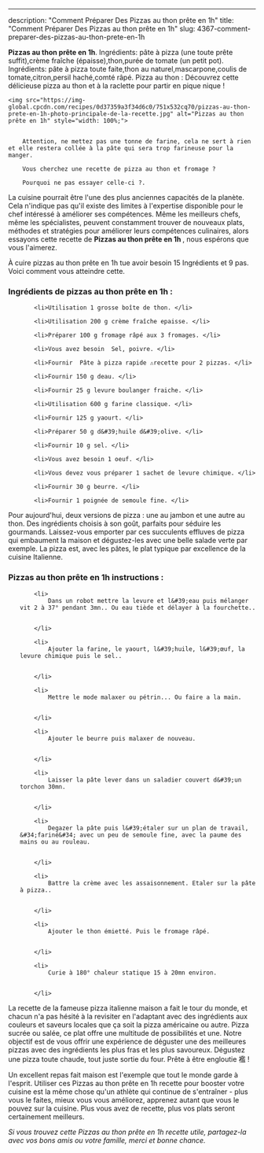 ---
description: "Comment Préparer Des Pizzas au thon prête en 1h"
title: "Comment Préparer Des Pizzas au thon prête en 1h"
slug: 4367-comment-preparer-des-pizzas-au-thon-prete-en-1h

<p>
	<strong>Pizzas au thon prête en 1h</strong>. 
	Ingrédients: pâte à pizza (une toute prête suffit),crème fraîche (épaisse),thon,purée de tomate (un petit pot). Ingrédients: pâte à pizza toute faite,thon au naturel,mascarpone,coulis de tomate,citron,persil haché,comté râpé. Pizza au thon : Découvrez cette délicieuse pizza au thon et à la raclette pour partir en pique nique !
</p>
<p>
	
	<img src="https://img-global.cpcdn.com/recipes/0d37359a3f34d6c0/751x532cq70/pizzas-au-thon-prete-en-1h-photo-principale-de-la-recette.jpg" alt="Pizzas au thon prête en 1h" style="width: 100%;">
	
	
		Attention, ne mettez pas une tonne de farine, cela ne sert à rien et elle restera collée à la pâte qui sera trop farineuse pour la manger.
	
		Vous cherchez une recette de pizza au thon et fromage ?
	
		Pourquoi ne pas essayer celle-ci ?.
	
</p>

La cuisine pourrait être l'une des plus anciennes capacités de la planète. Cela n'indique pas qu'il existe des limites à l'expertise disponible pour le chef intéressé à améliorer ses compétences. Même les meilleurs chefs, même les spécialistes, peuvent constamment trouver de nouveaux plats, méthodes et stratégies pour améliorer leurs compétences culinaires, alors essayons cette recette de <strong> Pizzas au thon prête en 1h </strong>, nous espérons que vous l'aimerez.

<!--inarticleads1-->

À cuire pizzas au thon prête en 1h tue avoir besoin 15 Ingrédients et 9 pas. Voici comment vous atteindre cette.

<h3>Ingrédients de pizzas au thon prête en 1h :</h3>

<ol>
	
		<li>Utilisation 1 grosse boîte de thon. </li>
	
		<li>Utilisation 200 g crème fraîche epaisse. </li>
	
		<li>Préparer 100 g fromage râpé aux 3 fromages. </li>
	
		<li>Vous avez besoin  Sel, poivre. </li>
	
		<li>Fournir  Pâte à pizza rapide ⚠️recette pour 2 pizzas. </li>
	
		<li>Fournir 150 g deau. </li>
	
		<li>Fournir 25 g levure boulanger fraiche. </li>
	
		<li>Utilisation 600 g farine classique. </li>
	
		<li>Fournir 125 g yaourt. </li>
	
		<li>Préparer 50 g d&#39;huile d&#39;olive. </li>
	
		<li>Fournir 10 g sel. </li>
	
		<li>Vous avez besoin 1 oeuf. </li>
	
		<li>Vous devez vous préparer 1 sachet de levure chimique. </li>
	
		<li>Fournir 30 g beurre. </li>
	
		<li>Fournir 1 poignée de semoule fine. </li>
	
</ol>

Pour aujourd&#39;hui, deux versions de pizza : une au jambon et une autre au thon. Des ingrédients choisis à son goût, parfaits pour séduire les gourmands. Laissez-vous emporter par ces succulents effluves de pizza qui embaument la maison et dégustez-les avec une belle salade verte par exemple. La pizza est, avec les pâtes, le plat typique par excellence de la cuisine Italienne. 

<!--inarticleads2-->

<h3>Pizzas au thon prête en 1h instructions :</h3>

<ol>
	
		<li>
			Dans un robot mettre la levure et l&#39;eau puis mélanger vit 2 à 37° pendant 3mn.. Ou eau tiède et délayer à la fourchette..
			
			
		</li>
	
		<li>
			Ajouter la farine, le yaourt, l&#39;huile, l&#39;œuf, la levure chimique puis le sel..
			
			
		</li>
	
		<li>
			Mettre le mode malaxer ou pétrin... Ou faire a la main.
			
			
		</li>
	
		<li>
			Ajouter le beurre puis malaxer de nouveau.
			
			
		</li>
	
		<li>
			Laisser la pâte lever dans un saladier couvert d&#39;un torchon 30mn.
			
			
		</li>
	
		<li>
			Degazer la pâte puis l&#39;étaler sur un plan de travail, &#34;fariné&#34; avec un peu de semoule fine, avec la paume des mains ou au rouleau.
			
			
		</li>
	
		<li>
			Battre la crème avec les assaisonnement. Etaler sur la pâte à pizza..
			
			
		</li>
	
		<li>
			Ajouter le thon émietté. Puis le fromage râpé.
			
			
		</li>
	
		<li>
			Curie à 180° chaleur statique 15 à 20mn environ.
			
			
		</li>
	
</ol>

La recette de la fameuse pizza italienne maison a fait le tour du monde, et chacun n&#39;a pas hésité à la revisiter en l&#39;adaptant avec des ingrédients aux couleurs et saveurs locales que ça soit la pizza américaine ou autre. Pizza sucrée ou salée, ce plat offre une multitude de possibilités et une. Notre objectif est de vous offrir une expérience de déguster une des meilleures pizzas avec des ingrédients les plus fras et les plus savoureux. Dégustez une pizza toute chaude, tout juste sortie du four. Prête à être engloutie 襤 ! 

<!--inarticleads1-->

<p>
Un excellent repas fait maison est l'exemple que tout le monde garde à l'esprit. Utiliser ces Pizzas au thon prête en 1h recette pour booster votre cuisine est la même chose qu'un athlète qui continue de s'entraîner - plus vous le faites, mieux vous vous améliorez, apprenez autant que vous le pouvez sur la cuisine. Plus vous avez de recette, plus vos plats seront certainement meilleurs.
</p>

<p>
<i>Si vous trouvez cette Pizzas au thon prête en 1h recette utile, partagez-la avec vos bons amis ou votre famille, merci et bonne chance.</i>
</p>
